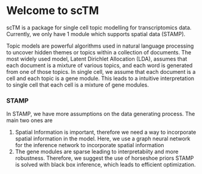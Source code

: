 # Welcome to scTM

scTM is a package for single cell topic modelling for transcriptomics data. Currently, we only have 1 module which supports spatial data (STAMP).

Topic models are powerful algorithms used in natural language processing to uncover hidden themes or topics within a collection of documents. The most widely used model, Latent Dirichlet Allocation (LDA), assumes that each document is a mixture of various topics, and each word is generated from one of those topics. In single cell, we assume that each document is a cell and each topic is a gene module. This leads to a intuitive interpretation to single cell that each cell is a mixture of gene modules.

### STAMP
In STAMP, we have more assumptions on the data generating process. The main two ones are
1. Spatial Information is important, therefore we need a way to incorporate spatial information in the model. Here, we use a graph neural network for the inference network to incorporate spatial information
2. The gene modules are sparse leading to interpretabiity and more robustness. Therefore, we suggest the use of horseshoe priors
STAMP is solved with black box inference, which leads to efficient optimization.
